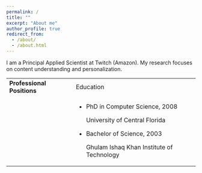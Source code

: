 ```yaml
---
permalink: /
title: ""
excerpt: "About me"
author_profile: true
redirect_from:
  - /about/
  - /about.html
---
```


I am a Principal Applied Scientist at Twitch (Amazon). My research focuses on content understanding and personalization.


<table>
<tr>
  <td>
  <b>Professional Positions</b>
  </td>
  <td>
  Education
  </td>
</tr>
<tr>
<td>

</td>

<td>

<ul>
<li>
<p>PhD in Computer Science, 2008</p>
<p>University of Central Florida</p>
</li>
<li>
<p>Bachelor of Science, 2003</p>
<p>Ghulam Ishaq Khan Institute of Technology</p>
</li>

</ul>

</td>

</tr>

</table>
